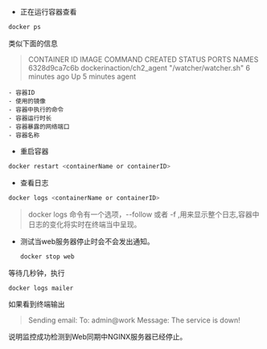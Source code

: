 - 正在运行容器查看
```sh
docker ps
```
类似下面的信息
>CONTAINER ID        IMAGE                       COMMAND                  CREATED             STATUS              PORTS               NAMES
6328d9ca7c6b        dockerinaction/ch2_agent    "/watcher/watcher.sh"    6 minutes ago       Up 5 minutes                            agent

    - 容器ID
    - 使用的镜像
    - 容器中执行的命令
    - 容器运行时长
    - 容器暴露的网络端口
    - 容器名称
    
- 重启容器
```sh
docker restart <containerName or containerID>
```

- 查看日志
```sh
docker logs <containerName or containerID>
```
> docker logs 命令有一个选项，--follow 或者 -f ,用来显示整个日志,容器中日志的变化将实时在终端当中呈现。


- 测试当web服务器停止时会不会发出通知。
    ```sh
    docker stop web
    ```
等待几秒钟，执行
```sh
docker logs mailer
```
如果看到终端输出
>Sending email: To: admin@work  Message: The service is down!

说明监控成功检测到Web同期中NGINX服务器已经停止。











































































